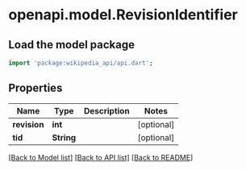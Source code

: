 # openapi.model.RevisionIdentifier

## Load the model package
```dart
import 'package:wikipedia_api/api.dart';
```

## Properties
Name | Type | Description | Notes
------------ | ------------- | ------------- | -------------
**revision** | **int** |  | [optional] 
**tid** | **String** |  | [optional] 

[[Back to Model list]](../README.md#documentation-for-models) [[Back to API list]](../README.md#documentation-for-api-endpoints) [[Back to README]](../README.md)


